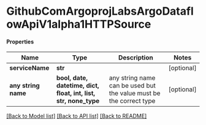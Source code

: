 # GithubComArgoprojLabsArgoDataflowApiV1alpha1HTTPSource

#### Properties
Name | Type | Description | Notes
------------ | ------------- | ------------- | -------------
**serviceName** | **str** |  | [optional] 
**any string name** | **bool, date, datetime, dict, float, int, list, str, none_type** | any string name can be used but the value must be the correct type | [optional]

[[Back to Model list]](../README.md#documentation-for-models) [[Back to API list]](../README.md#documentation-for-api-endpoints) [[Back to README]](../README.md)


